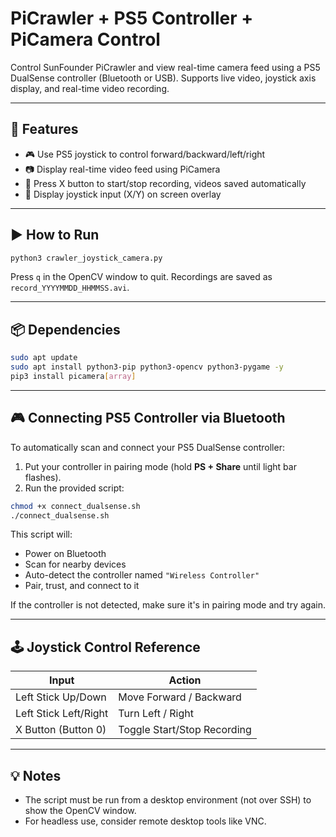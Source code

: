 # PiCrawler + PS5 Controller + PiCamera Control

Control SunFounder PiCrawler and view real-time camera feed using a PS5 DualSense controller (Bluetooth or USB). Supports live video, joystick axis display, and real-time video recording.

---

## 🔧 Features
- 🎮 Use PS5 joystick to control forward/backward/left/right
- 📷 Display real-time video feed using PiCamera
- 🔴 Press X button to start/stop recording, videos saved automatically
- 🧭 Display joystick input (X/Y) on screen overlay

---

## ▶️ How to Run
```bash
python3 crawler_joystick_camera.py
```

Press `q` in the OpenCV window to quit. Recordings are saved as `record_YYYYMMDD_HHMMSS.avi`.

---

## 📦 Dependencies
```bash
sudo apt update
sudo apt install python3-pip python3-opencv python3-pygame -y
pip3 install picamera[array]
```

---

## 🎮 Connecting PS5 Controller via Bluetooth

To automatically scan and connect your PS5 DualSense controller:

1. Put your controller in pairing mode (hold **PS + Share** until light bar flashes).
2. Run the provided script:
```bash
chmod +x connect_dualsense.sh
./connect_dualsense.sh
```

This script will:
- Power on Bluetooth
- Scan for nearby devices
- Auto-detect the controller named `"Wireless Controller"`
- Pair, trust, and connect to it

If the controller is not detected, make sure it's in pairing mode and try again.

---

## 🕹 Joystick Control Reference

| Input               | Action                  |
|--------------------|-------------------------|
| Left Stick Up/Down | Move Forward / Backward |
| Left Stick Left/Right | Turn Left / Right      |
| X Button (Button 0) | Toggle Start/Stop Recording |

---

## 💡 Notes
- The script must be run from a desktop environment (not over SSH) to show the OpenCV window.
- For headless use, consider remote desktop tools like VNC.
